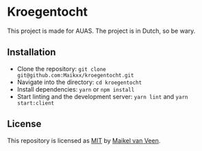 # Kroegentocht

This project is made for AUAS.
The project is in Dutch, so be wary.

## Installation

* Clone the repository: `git clone git@github.com:Maikxx/kroegentocht.git`
* Navigate into the directory: `cd kroegentocht`
* Install dependencies: `yarn` or `npm install`
* Start linting and the development server: `yarn lint` and `yarn start:client`

## License

This repository is licensed as [MIT](LICENSE) by [Maikel van Veen](https://github.com/maikxx).